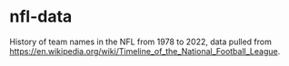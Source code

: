 # nfl-data

History of team names in the NFL from 1978 to 2022, data pulled from https://en.wikipedia.org/wiki/Timeline_of_the_National_Football_League.
